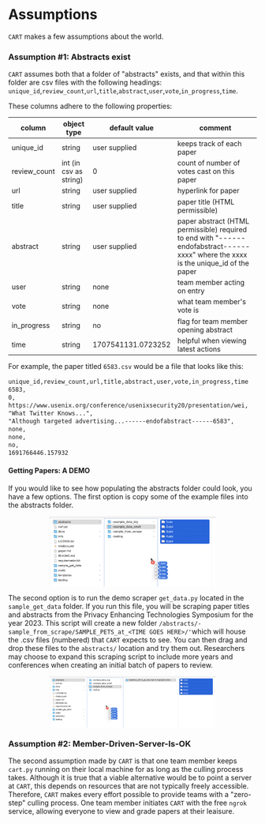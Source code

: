 # Assumptions

`CART` makes a few assumptions about the world. 

### Assumption #1: Abstracts exist

`CART` assumes both that a folder of "abstracts" exists, and that within this folder are csv files with the following headings: `unique_id`,`review_count`,`url`,`title`,`abstract`,`user`,`vote`,`in_progress`,`time`. 

These columns adhere to the following properties:

| column       | object type | default value      | comment                                                      |
| ------------ | ----------- | ------------------ | ------------------------------------------------------------ |
| unique_id    | string         | user supplied      | keeps track of each paper                                    |
| review_count | int (in csv as string)        | 0                  | count of number of votes cast on this paper                  |
| url          | string      | user supplied      | hyperlink for paper                                          |
| title        | string      | user supplied      | paper title (HTML permissible)                               |
| abstract     | string      | user supplied      | paper abstract (HTML permissible) required to end with "------endofabstract------xxxx" where the xxxx is the unique_id of the paper |
| user         | string      | none               | team member acting on entry                                  |
| vote         | string      | none               | what team member's vote is                                   |
| in_progress  | string      | no                 | flag for team member opening abstract                        |
| time         | string         | 1707541131.0723252 | helpful when viewing latest actions                          |

For example, the paper titled `6583.csv` would be a file that looks like this:



```
unique_id,review_count,url,title,abstract,user,vote,in_progress,time
6583,
0,
https://www.usenix.org/conference/usenixsecurity20/presentation/wei,
"What Twitter Knows...",
"Although targeted advertising...------endofabstract------6583",
none,
none,
no,
1691766446.157932

```



#### Getting Papers: A DEMO

If you would like to see how populating the abstracts folder could look, you have a few options. The first option is copy some of the example files into the abstracts folder. 

<img src="../img/put_papers_where_2.png" alt="put_papers_where_1" style="zoom:33%;display: block; margin: 0 auto" />

The second option is to run the demo scraper `get_data.py` located in the `sample_get_data` folder. If you run this file, you will be scraping paper titles and abstracts from the Privacy Enhancing Technologies Symposium for the year 2023. This script will create a new folder `/abstracts/-sample_from_scrape/SAMPLE_PETS_at_<TIME GOES HERE>/'`which will house the .csv files (numbered) that `CART` expects to see. You can then drag and drop these files to the `abstracts/` location and try them out. Researchers may choose to expand this scraping script to include more years and conferences when creating an initial batch of papers to review. 

<img src="../img/put_papers_where_scrape.png" alt="put_papers_where_1" style="zoom:33%;display: block; margin: 0 auto" />



### Assumption #2: Member-Driven-Server-Is-OK

The second assumption made by `CART` is that one team member keeps `cart.py` running on their local machine for as long as the culling process takes. Although it is true that a viable alternative would be to point a server at `CART`, this depends on resources that are not typically freely accessible. Therefore, `CART` makes every effort possible to provide teams with a "zero-step" culling process. One team member initiates `CART` with the free `ngrok` service, allowing everyone to view and grade papers at their leaisure. 


